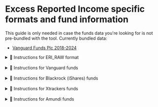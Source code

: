 # Excess Reported Income specific formats and fund information

This guide is only needed in case the funds data you're looking for is not pre-bundled with the tool.
Currently bundled data:

-   [Vanguard Funds Plc 2018-2024](https://github.com/KapJI/capital-gains-calculator/blob/main/cgt_calc/resources/eri/vanguard_eri.csv)

<details>
    <summary>🏦 Instructions for ERI_RAW format</summary>

You will need:

-   **CSV using the ERI_RAW format.** This is currently the only format supported for excess reported income.
    [See example.](https://github.com/KapJI/capital-gains-calculator/blob/main/cgt_calc/resources/eri/vanguard_eri.csv)

Example usage for the tax year 2024/25:

```shell
cgt-calc --year 2024 --eri-raw-file eri_raw.csv [broker_transactions_options...]
```

</details>
 <br />
<details>
    <summary>🏦 Instructions for Vanguard funds</summary>

Vanguard UK publishes the Reportable Income yearly report at the bottom of this page:
https://www.vanguardinvestor.co.uk/investing-explained/general-account-tax-information

Vanguard Investment Series Plc reports are for traditional funds, Vanguard Funds Plc reports are for ETFs.

Note this tool **already includes** Vanguard Funds Plc ERI data from 2018 to 2024.

Columns mapping to ERI_RAW:

-   **ISIN:** same name column
-   **Fund Reporting Period End Date:** End date in the Reporting Period column
-   **Currency:** Share Class Currency column
-   **Excess of reporting income over distribution:** same name column
</details>
 <br />
<details>
    <summary>🏦 Instructions for Blackrock (iShares) funds</summary>

Blackrock UK publishes the Reportable Income yearly report at the bottom of this page:
https://www.blackrock.com/uk/solutions/adviser-resources/reporting-fund-status

They are split in Index Funds (BGIF), Global Funds (BGF), Strategic Funds (BSF)

Columns mapping to ERI_RAW:

-   **ISIN:** same name column
-   **Fund Reporting Period End Date:** End date in the Reporting Period column
-   **Currency:** same name column
-   **Excess of reporting income over distribution:** Excess of reporting income per unit column
</details>
 <br />
<details>
    <summary>🏦 Instructions for Xtrackers funds</summary>

DWS UK publishes the Reportable Income yearly report at the bottom of this page:
https://etf.dws.com/en-gb/information/etf-documents/reportings/

They are split XTrackers (stocks ETF), XTrackers II (bonds ETF) and XTrackers IE (other stocks ETF).

Columns mapping to ERI_RAW:

-   **ISIN:** same name column
-   **Fund Reporting Period End Date:** Period Ended date at the top of the PDF
-   **Currency:** Share class currency column
-   **Excess of reporting income over distribution:** Excess reported income per share column
</details>
 <br />
<details>
    <summary>🏦 Instructions for Amundi funds</summary>

Amundi UK publishes the Reportable Income yearly report at the bottom of this page:
https://www.amundietf.co.uk/en/individual/resources/document-library?documentType=uktaxcalculation

They are split XTrackers (stocks ETF), XTrackers II (bonds ETF) and XTrackers IE (other stocks ETF).

Columns mapping to ERI_RAW:

-   **ISIN:** same name column
-   **Fund Reporting Period End Date:** Reporting Period End Date column
-   **Currency:** Currency of the following amounts column
-   **Excess of reporting income over distribution:** Per unit excess reportable income over distributions in respect of the reporting period column
</details>
 <br />
